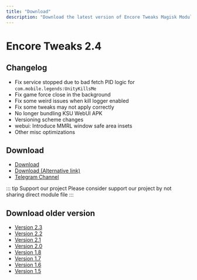 ```yaml
---
title: "Download"
description: "Download the latest version of Encore Tweaks Magisk Module here"
---
```


# Encore Tweaks 2.4

## Changelog
- Fix service stopped due to bad fetch PID logic for `com.mobile.legends:UnityKillsMe`
- Fix game force close in the background
- Fix some weird issues when kill logger enabled
- Fix some tweaks may not apply correctly
- No longer bundling KSU WebUI APK
- Versioning scheme changes
- webui: Introduce MMRL window safe area insets
- Other misc optimizations

## Download
- [Download](https://shrinkme.ink/FSd2)
- [Download (Alternative link)](https://sfl.gl/WcztH)
- [Telegram Channel](https://rem01schannel.t.me)

::: tip Support our project
Please consider support our project by not sharing direct module file
:::

## Download older version
- [Version 2.3](/download/version/2.3)
- [Version 2.2](/download/version/2.2)
- [Version 2.1](/download/version/2.1)
- [Version 2.0](/download/version/2.0)
- [Version 1.8](/download/version/1.8)
- [Version 1.7](/download/version/1.7)
- [Version 1.6](/download/version/1.6)
- [Version 1.5](/download/version/1.5)
